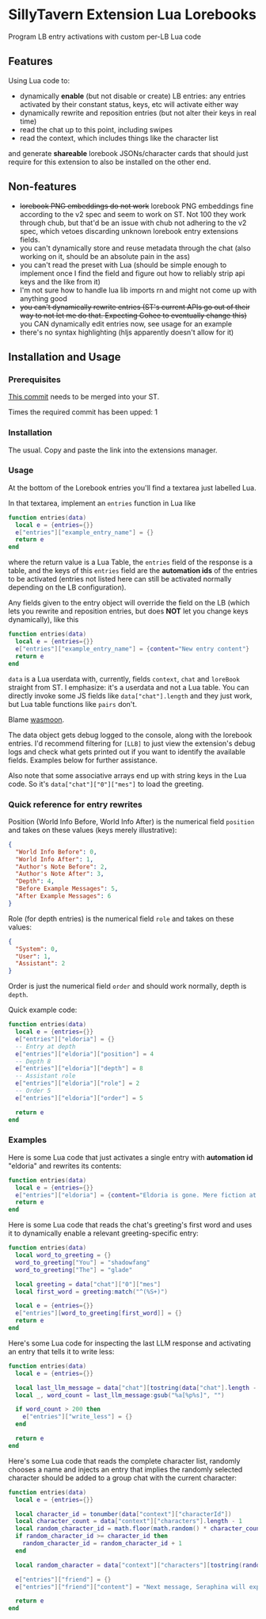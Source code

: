 # SillyTavern Extension Lua Lorebooks

Program LB entry activations with custom per-LB Lua code

## Features

Using Lua code to:
- dynamically **enable** (but not disable or create) LB entries: any
entries activated by their constant status, keys, etc will
activate either way
- dynamically rewrite and reposition entries (but not
alter their keys in real time)
- read the chat up to this point, including swipes
- read the context, which includes things like the character list

and generate **shareable** lorebook JSONs/character cards that should
just require for this extension to also be installed on the other end.

## Non-features

- ~~lorebook PNG embeddings do not work~~ lorebook PNG embeddings fine
according to the v2 spec and seem to work on ST. Not 100 they work through
chub, but that'd be an issue with chub not adhering to the v2 spec, which vetoes
discarding unknown lorebook entry extensions fields.
- you can't dynamically store and reuse metadata through the chat (also
working on it, should be an absolute pain in the ass)
- you can't read the preset with Lua (should be simple enough to implement once I find the field
and figure out how to reliably strip api keys and the like from it)
- I'm not sure how to handle lua lib imports rn and might not come up with anything good
- ~~you can't dynamically rewrite entries (ST's current APIs go out of their
way to not let me do that. Expecting Cohee to eventually change this)~~ you CAN dynamically
edit entries now, see usage for an example
- there's no syntax highlighting (hljs apparently doesn't allow for it)

## Installation and Usage

### Prerequisites

[This commit](https://github.com/SillyTavern/SillyTavern/commit/838dfaab8081bb1c9a6c2e457bfba4f50708032a)
needs to be merged into your ST.

Times the required commit has been upped: 1

### Installation

The usual. Copy and paste the link into the extensions manager.

### Usage

At the bottom of the Lorebook entries you'll find a textarea just labelled Lua.

In that textarea, implement an `entries` function in Lua like

```lua
function entries(data)
  local e = {entries={}}
  e["entries"]["example_entry_name"] = {}
  return e
end
```

where the return value is a Lua Table, the `entries` field of the response is a table,
and the keys of this `entries` field are the **automation ids** of the entries to be activated
(entries not listed here can still be activated normally depending on the LB configuration).

Any fields given to the entry object will override the field on the LB (which lets you
rewrite and reposition entries, but does **NOT** let you change keys dynamically), like this

```lua
function entries(data)
  local e = {entries={}}
  e["entries"]["example_entry_name"] = {content="New entry content"}
  return e
end
```

`data` is a Lua userdata with, currently, fields `context`, `chat` and `loreBook` straight
from ST. I emphasize: it's a userdata and not a Lua table. You can directly invoke some JS
fields like `data["chat"].length` and they just work, but Lua table functions like `pairs`
don't.

Blame [wasmoon](https://github.com/ceifa/wasmoon).

The data object gets debug logged to the console, along with the lorebook entries. I'd recommend
filtering for `[LLB]` to just view the extension's debug logs  and check what gets printed out
if you want to identify the available fields. Examples below for further assistance.

Also note that some associative arrays end up with string keys in the Lua code. So it's
`data["chat"]["0"]["mes"]` to load the greeting.

### Quick reference for entry rewrites

Position (World Info Before, World Info After) is the numerical field `position`
and takes on these values (keys merely illustrative):

```json
{
  "World Info Before": 0,
  "World Info After": 1,
  "Author's Note Before": 2,
  "Author's Note After": 3,
  "Depth": 4,
  "Before Example Messages": 5,
  "After Example Messages": 6
}
```

Role (for depth entries) is the numerical field `role` and takes on these values:

```json
{
  "System": 0,
  "User": 1,
  "Assistant": 2
}
```

Order is just the numerical field `order` and should work normally, depth is `depth`.

Quick example code:

```lua
function entries(data)
  local e = {entries={}}
  e["entries"]["eldoria"] = {}
  -- Entry at depth
  e["entries"]["eldoria"]["position"] = 4
  -- Depth 8
  e["entries"]["eldoria"]["depth"] = 8
  -- Assistant role
  e["entries"]["eldoria"]["role"] = 2
  -- Order 5
  e["entries"]["eldoria"]["order"] = 5

  return e
end
```

### Examples

Here is some Lua code that just activates a single entry with **automation id** "eldoria"
and rewrites its contents:

```lua
function entries(data)
  local e = {entries={}}
  e["entries"]["eldoria"] = {content="Eldoria is gone. Mere fiction at this point."}
  return e
end
```

Here is some Lua code that reads the chat's greeting's first word and uses it to
dynamically enable a relevant greeting-specific entry:

```lua
function entries(data)
  local word_to_greeting = {}
  word_to_greeting["You"] = "shadowfang"
  word_to_greeting["The"] = "glade"

  local greeting = data["chat"]["0"]["mes"]
  local first_word = greeting:match("^(%S+)")

  local e = {entries={}}
  e["entries"][word_to_greeting[first_word]] = {}
  return e
end
```

Here's some Lua code for inspecting the last LLM response and activating an entry that
tells it to write less:

```lua
function entries(data)
  local e = {entries={}}

  local last_llm_message = data["chat"][tostring(data["chat"].length - 3)].mes
  local _, word_count = last_llm_message:gsub("%a[%p%s]", "")

  if word_count > 200 then
    e["entries"]["write_less"] = {}
  end

  return e
end
```

Here's some Lua code that reads the complete character list, randomly chooses a name
and injects an entry that implies the randomly selected character should be added
to a group chat with the current character:

```lua
function entries(data)
  local e = {entries={}}

  local character_id = tonumber(data["context"]["characterId"])
  local character_count = data["context"]["characters"].length - 1
  local random_character_id = math.floor(math.random() * character_count)
  if random_character_id >= character_id then 
    random_character_id = random_character_id + 1
  end

  local random_character = data["context"]["characters"][tostring(random_character_id)]["name"]

  e["entries"]["friend"] = {}
  e["entries"]["friend"]["content"] = "Next message, Seraphina will express her interest in meeting with her friend " .. random_character .. "."

  return e
end
```
